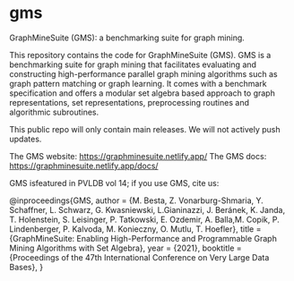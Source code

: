# gms
GraphMineSuite (GMS): a benchmarking suite for graph mining.

This repository contains the code for GraphMineSuite (GMS).
GMS is a benchmarking suite for graph mining that facilitates evaluating and constructing high-performance parallel graph mining algorithms such as graph pattern matching or graph learning. It comes with a benchmark specification and offers a modular set algebra based approach to graph representations, set representations, preprocessing routines and algorithmic subroutines.

This public repo will only contain main releases. We will not actively push updates.

The GMS website: https://graphminesuite.netlify.app/
The GMS docs: https://graphminesuite.netlify.app/docs/

GMS isfeatured in PVLDB vol 14; if you use GMS, cite us:

@inproceedings{GMS,
  author    = {M. Besta, Z. Vonarburg-Shmaria, Y. Schaffner, L. Schwarz, G. Kwasniewski, L.Gianinazzi, J. Beránek, K. Janda, T. Holenstein, S. Leisinger, P. Tatkowski, E. Ozdemir, A. Balla,M. Copik, P. Lindenberger, P. Kalvoda, M. Konieczny, O. Mutlu, T. Hoefler},
  title     = {GraphMineSuite: Enabling High-Performance and Programmable Graph Mining Algorithms with Set Algebra},
  year      = {2021},
  booktitle = {Proceedings of the 47th International Conference on Very Large Data Bases},
}
